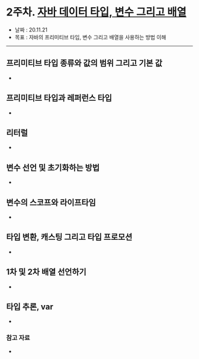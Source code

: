# 2주차. [자바 데이터 타입, 변수 그리고 배열](https://github.com/whiteship/live-study/issues/2)
- 날짜 : 20.11.21
- 목표 : 자바의 프리미티브 타입, 변수 그리고 배열을 사용하는 방법 이해

<hr>

## 프리미티브 타입 종류와 값의 범위 그리고 기본 값
-

## 프리미티브 타입과 레퍼런스 타입
-

## 리터럴
-

## 변수 선언 및 초기화하는 방법
-

## 변수의 스코프와 라이프타임
- 

## 타입 변환, 캐스팅 그리고 타입 프로모션
-

## 1차 및 2차 배열 선언하기
-

## 타입 추론, var
-

### 참고 자료 
- 
